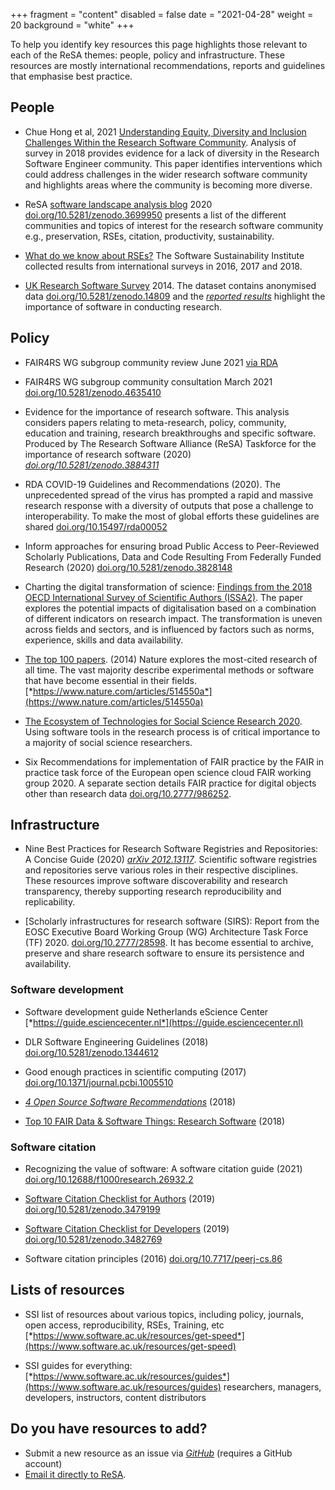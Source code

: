 +++
fragment = "content"
disabled = false
date = "2021-04-28"
weight = 20
background = "white"
+++

To help you identify key resources this page highlights those
relevant to each of the ReSA themes: people, policy and
infrastructure. These resources are mostly international
recommendations, reports and guidelines that emphasise best practice.

## People

-   Chue Hong et al, 2021 [Understanding Equity, Diversity and
    Inclusion Challenges Within the Research Software
    Community](https://www.researchgate.net/publication/350647200_Understanding_Equity_Diversity_and_Inclusion_Challenges_Within_the_Research_Software_Community).
    Analysis of survey in 2018 provides evidence for a lack of diversity
    in the Research Software Engineer community. This paper identifies
    interventions which could address challenges in the wider research
    software community and highlights areas where the community is
    becoming more diverse.

-   ReSA [software landscape analysis
    blog](https://doi.org/10.5281/zenodo.3699950) 2020
    [doi.org/10.5281/zenodo.3699950](https://doi.org/10.5281/zenodo.3699950)
    presents a list of the different communities and topics of interest
    for the research software community e.g., preservation, RSEs,
    citation, productivity, sustainability.

-   [What do we know about RSEs?](https://www.software.ac.uk/blog/2018-03-12-what-do-we-know-about-rses-results-our-international-surveys) The Software Sustainability Institute collected results from international
    surveys in 2016, 2017 and 2018.

-   [UK Research Software
    Survey](https://doi.org/10.5281/zenodo.14809) 2014. The dataset
    contains anonymised data
    [doi.org/10.5281/zenodo.14809](https://doi.org/10.5281/zenodo.14809)
    and the [*reported
    results*](https://www.software.ac.uk/blog/2014-12-04-its-impossible-conduct-research-without-software-say-7-out-10-uk-researchers)
    highlight the importance of software in conducting research.

## Policy

-   FAIR4RS WG subgroup community review June 2021 [via RDA](https://www.rd-alliance.org/group/fair-research-software-fair4rs-wg/outcomes/fair-principles-research-software-fair4rs)

-   FAIR4RS WG subgroup community consultation March 2021 [doi.org/10.5281/zenodo.4635410](https://doi.org/10.5281/zenodo.4635410)

-   Evidence for the importance of research software. This analysis
    considers papers relating to meta-research, policy, community,
    education and training, research breakthroughs and
    specific software. Produced by The Research Software Alliance (ReSA)
    Taskforce for the importance of research software (2020)
    [*doi.org/10.5281/zenodo.3884311*](http://doi.org/10.5281/zenodo.3884311)

-   RDA COVID-19 Guidelines and Recommendations (2020). The
    unprecedented spread of the virus has prompted a rapid and massive
    research response with a diversity of outputs that pose a challenge
    to interoperability. To make the most of global efforts these
    guidelines are shared
    [doi.org/10.15497/rda00052](https://doi.org/10.15497/rda00052)

-   Inform approaches for ensuring broad Public Access to Peer-Reviewed
    Scholarly Publications, Data and Code Resulting From Federally
    Funded Research (2020)
    [doi.org/10.5281/zenodo.3828148](http://doi.org/10.5281/zenodo.3828148)

-   Charting the digital transformation of science: [Findings from the
    2018 OECD International Survey of Scientific
    Authors (ISSA2)](https://www.oecd-ilibrary.org/science-and-technology/charting-the-digital-transformation-of-science_1b06c47c-en). The paper explores the potential impacts of digitalisation based on a combination of different indicators on research impact. The transformation is uneven across fields and sectors, and is influenced by factors such as norms, experience, skills and data availability.

-   [The top 100 papers](https://www.nature.com/articles/514550a). (2014) Nature
    explores the most-cited research of all time. The vast majority
    describe experimental methods or software that have become
    essential in their fields.
    [*https://www.nature.com/articles/514550a*](https://www.nature.com/articles/514550a)

-   [The Ecosystem of Technologies for Social Science Research 2020](https://uk.sagepub.com/en-gb/eur/technologies-for-social-science-research).
    Using software tools in the research process is of critical
    importance to a majority of social science researchers.

-   Six Recommendations for implementation of FAIR practice by the FAIR
    in practice task force of the European open science cloud FAIR
    working
    group 2020.
    A separate section details FAIR practice for digital objects other
    than research data [doi.org/10.2777/986252](https://doi.org/10.2777/986252).

## Infrastructure

-   Nine Best Practices for Research Software Registries and
    Repositories: A Concise Guide (2020) [*arXiv
    2012.13117*](https://arxiv.org/abs/2012.13117). Scientific software
    registries and repositories serve various roles in their
    respective disciplines. These resources improve software
    discoverability and research transparency, thereby supporting
    research reproducibility and replicability.

-   [Scholarly infrastructures for research software (SIRS): Report
    from the EOSC Executive Board Working Group (WG) Architecture Task
    Force
    (TF) 2020. [doi.org/10.2777/28598](https://doi.org/10.2777/28598). It has become
    essential to archive, preserve and share research software to ensure
    its persistence and availability.

### Software development

-   Software development guide Netherlands eScience Center
    [*https://guide.esciencecenter.nl*](https://guide.esciencecenter.nl)

-   DLR Software Engineering Guidelines (2018)
    [doi.org/10.5281/zenodo.1344612](https://doi.org/10.5281/zenodo.1344612)

-   Good enough practices in scientific computing (2017) [doi.org/10.1371/journal.pcbi.1005510](https://doi.org/10.1371/journal.pcbi.1005510)

-   [*4 Open Source Software
    Recommendations*](https://softdev4research.github.io/4OSS-lesson/) (2018)

-   [Top 10 FAIR Data & Software Things: Research Software](https://librarycarpentry.org/Top-10-FAIR/2018/12/01/research-software/) (2018)

### Software citation

-   Recognizing the value of software: A software citation guide (2021)
    [doi.org/10.12688/f1000research.26932.2](https://doi.org/10.12688/f1000research.26932.2)

-   [Software Citation Checklist for
    Authors](http://doi.org/10.5281/zenodo.3479199) (2019)
    [doi.org/10.5281/zenodo.3479199](http://doi.org/10.5281/zenodo.3479199)

-   [Software Citation Checklist for
    Developers](http://doi.org/10.5281/zenodo.3482769) (2019)
    [doi.org/10.5281/zenodo.3482769](http://doi.org/10.5281/zenodo.3482769)

-   Software citation principles (2016)
    [doi.org/10.7717/peerj-cs.86](https://doi.org/10.7717/peerj-cs.86)

## Lists of resources

-   SSI list of resources about various topics, including policy,
    journals, open access, reproducibility, RSEs, Training, etc
    [*https://www.software.ac.uk/resources/get-speed*](https://www.software.ac.uk/resources/get-speed)

-   SSI guides for everything:
    [*https://www.software.ac.uk/resources/guides*](https://www.software.ac.uk/resources/guides)
    researchers, managers, developers, instructors,
    content distributors

## Do you have resources to add?

-   Submit a new resource as an issue via
    [*GitHub*](https://github.com/researchsoft/Resources/issues/new/choose)
    (requires a GitHub account)
-   [Email it directly to ReSA](mailto:info@researchsoft.org).
